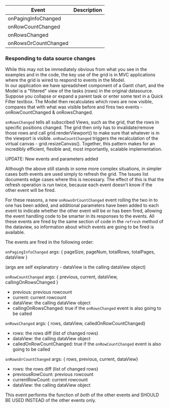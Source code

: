 
| Event  | Description |
|------- | ------------|
| onPagingInfoChanged | |
| onRowCountChanged | |
| onRowsChanged | |
| onRowsOrCountChanged| |

<h3>Responding to data source changes</h3>

While this may not be immediately obvious from what you see in the examples and in the code, the key use of the grid is in MVC applications where the grid is wired to respond to events in the Model.  
In our application we have spreadsheet component of a Gantt chart, and the Model is a "filtered" view of the tasks (rows) in the original datasource. Suppose you collapse or expand a parent task or enter some text in a Quick Filter textbox. The Model then recalculates which rows are now visible, compares that with what was visible before and fires two events - onRowCountChanged & onRowsChanged. 

```onRowsChanged``` tells all subscribed Views, such as the grid, that the rows in specific positions changed. The grid then only has to invalidate/remove those rows and call grid.renderViewport() to make sure that whatever is in the viewport is visible. 
```onRowCountChanged``` triggers the recalculation of the virtual canvas - grid.resizeCanvas(). Together, this pattern makes for an incredibly efficient, flexible and, most importantly, scalable implementation.

UPDATE: New events and parameters added

Although the above still stands in some more complex situations, in simpler cases both events are used simply to refresh the grid. The Issues list documents edge cases where this is necessary. The effect of this is that the refresh operation is run twice, because each event doesn't know if the other event will be fired. 

For these reasons, a new ```onRowsOrCountChanged``` event rolling the two in to one has been added, and additional parameters have been added to each event to indicate whether the other event will be or has been fired, allowing the event handling code to be smarter in its responses to the events.  All these events are fired by the same section of code in the ```refresh``` method of the dataview, so information about which events are going to be fired is available.

The events are fired in the following order:

```onPagingInfoChanged```  args: { pageSize, pageNum, totalRows, totalPages, dataView }

(args are self explanatory - dataView is the calling dataView object)

```onRowCountChanged```  args: { previous, current, dataView, callingOnRowsChanged }

- previous: previous rowcount
- current: current rowcount
- dataView: the calling dataView object
- callingOnRowsChanged: true if the ```onRowsChanged``` event is also going to be called

```onRowsChanged```  args: { rows, dataView, calledOnRowCountChanged}

- rows: the rows diff (list of changed rows)
- dataView: the calling dataView object
- calledOnRowCountChanged: true if the ```onRowCountChanged``` event is also going to be called

```onRowsOrCountChanged```  args: { rows, previous, current, dataView}

- rows: the rows diff (list of changed rows)
- previousRowCount: previous rowcount
- currentRowCount: current rowcount
- dataView: the calling dataView object

This event performs the function of *both* of the other events and SHOULD BE USED INSTEAD of the other events only.